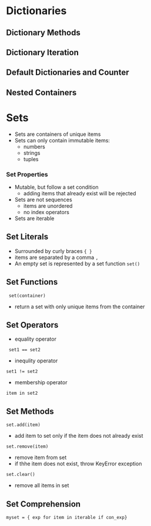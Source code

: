 # Dictionaries

## Dictionary Methods

## Dictionary Iteration

## Default Dictionaries and Counter

## Nested Containers

# Sets

- Sets are containers of unique items
- Sets can only contain immutable items:
  - numbers
  - strings
  - tuples

### Set Properties

- Mutable, but follow a set condition
  - adding items that already exist will be rejected
- Sets are not sequences
  - items are unordered
  - no index operators
- Sets are iterable

## Set Literals

- Surrounded by curly braces `{ }`
- items are separated by a comma `,`
- An empty set is represented by a set function `set()`

## Set Functions

` set(container)`

- return a set with only unique items from the container

## Set Operators

- equality operator

` set1 == set2`

- inequlity operator

`set1 != set2`

- membership operator

`item in set2`

## Set Methods

`set.add(item)`

- add item to set only if the item does not already exist

`set.remove(item)`

- remove item from set
- if thhe item does not exist, throw KeyError exception

`set.clear()`

- remove all items in set

## Set Comprehension

`myset = { exp for item in iterable if con_exp}`

